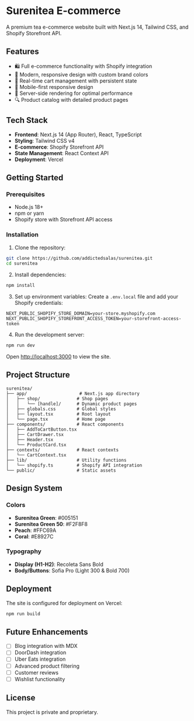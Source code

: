 # Surenitea E-commerce

A premium tea e-commerce website built with Next.js 14, Tailwind CSS, and Shopify Storefront API.

## Features

- 🛍️ Full e-commerce functionality with Shopify integration
- 🎨 Modern, responsive design with custom brand colors
- 🛒 Real-time cart management with persistent state
- 📱 Mobile-first responsive design
- 🚀 Server-side rendering for optimal performance
- 🔍 Product catalog with detailed product pages

## Tech Stack

- **Frontend**: Next.js 14 (App Router), React, TypeScript
- **Styling**: Tailwind CSS v4
- **E-commerce**: Shopify Storefront API
- **State Management**: React Context API
- **Deployment**: Vercel

## Getting Started

### Prerequisites

- Node.js 18+ 
- npm or yarn
- Shopify store with Storefront API access

### Installation

1. Clone the repository:
```bash
git clone https://github.com/addictedsalas/surenitea.git
cd surenitea
```

2. Install dependencies:
```bash
npm install
```

3. Set up environment variables:
Create a `.env.local` file and add your Shopify credentials:
```env
NEXT_PUBLIC_SHOPIFY_STORE_DOMAIN=your-store.myshopify.com
NEXT_PUBLIC_SHOPIFY_STOREFRONT_ACCESS_TOKEN=your-storefront-access-token
```

4. Run the development server:
```bash
npm run dev
```

Open [http://localhost:3000](http://localhost:3000) to view the site.

## Project Structure

```
surenitea/
├── app/                    # Next.js app directory
│   ├── shop/              # Shop pages
│   │   └── [handle]/      # Dynamic product pages
│   ├── globals.css        # Global styles
│   ├── layout.tsx         # Root layout
│   └── page.tsx           # Home page
├── components/            # React components
│   ├── AddToCartButton.tsx
│   ├── CartDrawer.tsx
│   ├── Header.tsx
│   └── ProductCard.tsx
├── contexts/              # React contexts
│   └── CartContext.tsx
├── lib/                   # Utility functions
│   └── shopify.ts         # Shopify API integration
└── public/                # Static assets
```

## Design System

### Colors
- **Surenitea Green**: #005151
- **Surenitea Green 50**: #F2F8F8
- **Peach**: #FFC69A
- **Coral**: #E8927C

### Typography
- **Display (H1-H2)**: Recoleta Sans Bold
- **Body/Buttons**: Sofia Pro (Light 300 & Bold 700)

## Deployment

The site is configured for deployment on Vercel:

```bash
npm run build
```

## Future Enhancements

- [ ] Blog integration with MDX
- [ ] DoorDash integration
- [ ] Uber Eats integration
- [ ] Advanced product filtering
- [ ] Customer reviews
- [ ] Wishlist functionality

## License

This project is private and proprietary.

